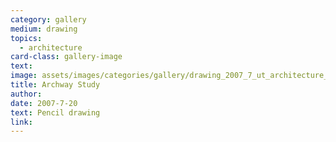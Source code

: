 ```yaml
---
category: gallery
medium: drawing
topics:
  - architecture
card-class: gallery-image
text:
image: assets/images/categories/gallery/drawing_2007_7_ut_architecture_academy_archway.jpg
title: Archway Study
author:
date: 2007-7-20
text: Pencil drawing
link:
---
```

